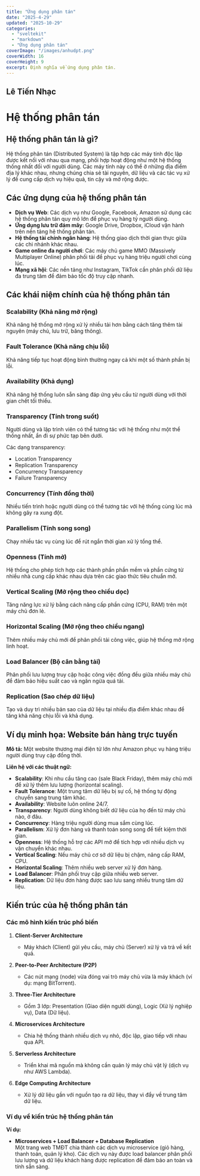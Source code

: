 ```yaml
---
title: "Ứng dụng phân tán"
date: "2025-4-29"
updated: "2025-10-29"
categories:
  - "sveltekit"
  - "markdown"
  - "Ứng dụng phân tán" 
coverImage: "/images/anhudpt.png"
coverWidth: 16
coverHeight: 9
excerpt: Định nghĩa về ứng dụng phân tán.
---
```


## Lê Tiến Nhạc

# Hệ thống phân tán

## Hệ thống phân tán là gì?

Hệ thống phân tán (Distributed System) là tập hợp các máy tính độc lập được kết nối với nhau qua mạng, phối hợp hoạt động như một hệ thống thống nhất đối với người dùng. Các máy tính này có thể ở những địa điểm địa lý khác nhau, nhưng chúng chia sẻ tài nguyên, dữ liệu và các tác vụ xử lý để cung cấp dịch vụ hiệu quả, tin cậy và mở rộng được.

## Các ứng dụng của hệ thống phân tán

- **Dịch vụ Web**: Các dịch vụ như Google, Facebook, Amazon sử dụng các hệ thống phân tán quy mô lớn để phục vụ hàng tỷ người dùng.
- **Ứng dụng lưu trữ đám mây**: Google Drive, Dropbox, iCloud vận hành trên nền tảng hệ thống phân tán.
- **Hệ thống tài chính ngân hàng**: Hệ thống giao dịch thời gian thực giữa các chi nhánh khác nhau.
- **Game online đa người chơi**: Các máy chủ game MMO (Massively Multiplayer Online) phân phối tải để phục vụ hàng triệu người chơi cùng lúc.
- **Mạng xã hội**: Các nền tảng như Instagram, TikTok cần phân phối dữ liệu đa trung tâm để đảm bảo tốc độ truy cập nhanh.

## Các khái niệm chính của hệ thống phân tán

### Scalability (Khả năng mở rộng)

Khả năng hệ thống mở rộng xử lý nhiều tải hơn bằng cách tăng thêm tài nguyên (máy chủ, lưu trữ, băng thông).

### Fault Tolerance (Khả năng chịu lỗi)

Khả năng tiếp tục hoạt động bình thường ngay cả khi một số thành phần bị lỗi.

### Availability (Khả dụng)

Khả năng hệ thống luôn sẵn sàng đáp ứng yêu cầu từ người dùng với thời gian chết tối thiểu.

### Transparency (Tính trong suốt)

Người dùng và lập trình viên có thể tương tác với hệ thống như một thể thống nhất, ẩn đi sự phức tạp bên dưới.

Các dạng transparency:
- Location Transparency
- Replication Transparency
- Concurrency Transparency
- Failure Transparency

### Concurrency (Tính đồng thời)

Nhiều tiến trình hoặc người dùng có thể tương tác với hệ thống cùng lúc mà không gây ra xung đột.

### Parallelism (Tính song song)

Chạy nhiều tác vụ cùng lúc để rút ngắn thời gian xử lý tổng thể.

### Openness (Tính mở)

Hệ thống cho phép tích hợp các thành phần phần mềm và phần cứng từ nhiều nhà cung cấp khác nhau dựa trên các giao thức tiêu chuẩn mở.

### Vertical Scaling (Mở rộng theo chiều dọc)

Tăng năng lực xử lý bằng cách nâng cấp phần cứng (CPU, RAM) trên một máy chủ đơn lẻ.

### Horizontal Scaling (Mở rộng theo chiều ngang)

Thêm nhiều máy chủ mới để phân phối tải công việc, giúp hệ thống mở rộng linh hoạt.

### Load Balancer (Bộ cân bằng tải)

Phân phối lưu lượng truy cập hoặc công việc đồng đều giữa nhiều máy chủ để đảm bảo hiệu suất cao và ngăn ngừa quá tải.

### Replication (Sao chép dữ liệu)

Tạo và duy trì nhiều bản sao của dữ liệu tại nhiều địa điểm khác nhau để tăng khả năng chịu lỗi và khả dụng.

## Ví dụ minh họa: Website bán hàng trực tuyến

**Mô tả:** Một website thương mại điện tử lớn như Amazon phục vụ hàng triệu người dùng truy cập đồng thời.

**Liên hệ với các thuật ngữ:**
- **Scalability**: Khi nhu cầu tăng cao (sale Black Friday), thêm máy chủ mới để xử lý thêm lưu lượng (horizontal scaling).
- **Fault Tolerance**: Một trung tâm dữ liệu bị sự cố, hệ thống tự động chuyển sang trung tâm khác.
- **Availability**: Website luôn online 24/7.
- **Transparency**: Người dùng không biết dữ liệu của họ đến từ máy chủ nào, ở đâu.
- **Concurrency**: Hàng triệu người dùng mua sắm cùng lúc.
- **Parallelism**: Xử lý đơn hàng và thanh toán song song để tiết kiệm thời gian.
- **Openness**: Hệ thống hỗ trợ các API mở để tích hợp với nhiều dịch vụ vận chuyển khác nhau.
- **Vertical Scaling**: Nếu máy chủ cơ sở dữ liệu bị chậm, nâng cấp RAM, CPU.
- **Horizontal Scaling**: Thêm nhiều web server xử lý đơn hàng.
- **Load Balancer**: Phân phối truy cập giữa nhiều web server.
- **Replication**: Dữ liệu đơn hàng được sao lưu sang nhiều trung tâm dữ liệu.

## Kiến trúc của hệ thống phân tán

### Các mô hình kiến trúc phổ biến

1. **Client-Server Architecture**
   - Máy khách (Client) gửi yêu cầu, máy chủ (Server) xử lý và trả về kết quả.
   
2. **Peer-to-Peer Architecture (P2P)**
   - Các nút mạng (node) vừa đóng vai trò máy chủ vừa là máy khách (ví dụ: mạng BitTorrent).

3. **Three-Tier Architecture**
   - Gồm 3 lớp: Presentation (Giao diện người dùng), Logic (Xử lý nghiệp vụ), Data (Dữ liệu).

4. **Microservices Architecture**
   - Chia hệ thống thành nhiều dịch vụ nhỏ, độc lập, giao tiếp với nhau qua API.

5. **Serverless Architecture**
   - Triển khai mã nguồn mà không cần quản lý máy chủ vật lý (dịch vụ như AWS Lambda).

6. **Edge Computing Architecture**
   - Xử lý dữ liệu gần với nguồn tạo ra dữ liệu, thay vì đẩy về trung tâm dữ liệu.

### Ví dụ về kiến trúc hệ thống phân tán

**Ví dụ:**  
- **Microservices + Load Balancer + Database Replication**  
  Một trang web TMĐT chia thành các dịch vụ microservice (giỏ hàng, thanh toán, quản lý kho). Các dịch vụ này được load balancer phân phối lưu lượng và dữ liệu khách hàng được replication để đảm bảo an toàn và tính sẵn sàng.
